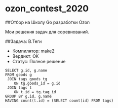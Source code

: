# ozon_contest_2020
##Отбор на Школу Go разработки Ozon

Мои решения задач для соревнований.


##Задача: B.Теги
- Компилятор: make2
- Вердикт: OK
- Статус: Полное решение
```
SELECT g.id, g.name
FROM goods g 
 JOIN tags_goods tg
	ON tg.goods_id = g.id
 JOIN tags t
	ON t.id = tg.tag_id
GROUP BY g.id, g.name
HAVING count(t.id) = (SELECT count(id) FROM tags)
```
